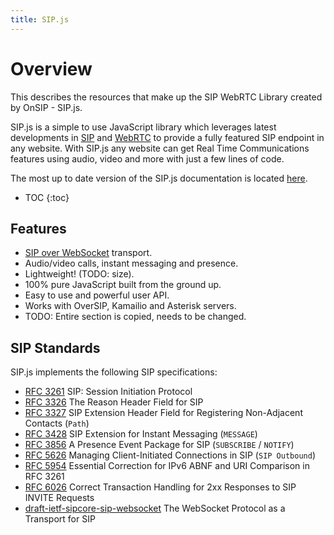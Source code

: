 ```yaml
---
title: SIP.js
---
```


# Overview

This describes the resources that make up the SIP WebRTC Library created by OnSIP - SIP.js.

SIP.js is a simple to use JavaScript library which leverages latest developments in [SIP](http://tools.ietf.org/html/rfc3261) and [WebRTC](http://www.webrtc.org/) to provide a fully featured SIP endpoint in any website. With SIP.js any website can get Real Time Communications features using audio, video and more with just a few lines of code.

The most up to date version of the SIP.js documentation is located [here](/api/devel/).


* TOC
{:toc}

## Features

* [SIP over WebSocket](http://tools.ietf.org/html/draft-ietf-sipcore-sip-websocket) transport.
* Audio/video calls, instant messaging and presence.
* Lightweight! (TODO: size).
* 100% pure JavaScript built from the ground up.
* Easy to use and powerful user API.
* Works with OverSIP, Kamailio and Asterisk servers.
* TODO: Entire section is copied, needs to be changed.

## SIP Standards

SIP.js implements the following SIP specifications:

* [RFC 3261](http://tools.ietf.org/html/rfc3261) SIP: Session Initiation Protocol
* [RFC 3326](http://tools.ietf.org/html/rfc3326) The Reason Header Field for SIP
* [RFC 3327](http://tools.ietf.org/html/rfc3327) SIP Extension Header Field for Registering Non-Adjacent Contacts (`Path`)
* [RFC 3428](http://tools.ietf.org/html/rfc3428) SIP Extension for Instant Messaging (`MESSAGE`)
* [RFC 3856](http://tools.ietf.org/html/rfc3856) A Presence Event Package for SIP (`SUBSCRIBE` / `NOTIFY`)
* [RFC 5626](http://tools.ietf.org/html/rfc5626) Managing Client-Initiated Connections in SIP (`SIP Outbound`)
* [RFC 5954](http://tools.ietf.org/html/rfc5954) Essential Correction for IPv6 ABNF and URI Comparison in RFC 3261
* [RFC 6026](http://tools.ietf.org/html/rfc6026) Correct Transaction Handling for 2xx Responses to SIP INVITE Requests
* [draft-ietf-sipcore-sip-websocket](http://tools.ietf.org/html/draft-ietf-sipcore-sip-websocket) The WebSocket Protocol as a Transport for SIP

[support]: https://onsip.com/contact?form[subject]=SIPjs
